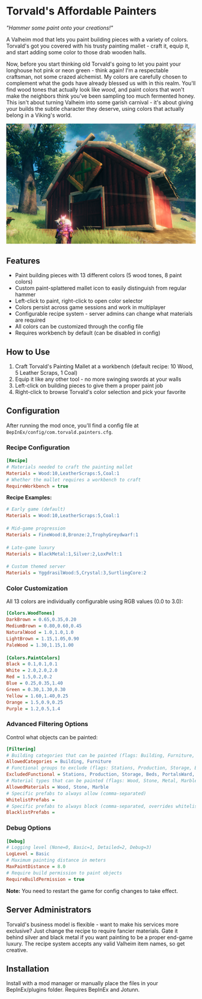 # Torvald's Affordable Painters
*"Hammer some paint onto your creations!"*

A Valheim mod that lets you paint building pieces with a variety of colors. Torvald's got you covered with his trusty painting mallet - craft it, equip it, and start adding some color to those drab wooden halls.

Now, before you start thinking old Torvald's going to let you paint your longhouse hot pink or neon green - think again! I'm a respectable craftsman, not some crazed alchemist. My colors are carefully chosen to complement what the gods have already blessed us with in this realm. You'll find wood tones that actually look like *wood*, and paint colors that won't make the neighbors think you've been sampling too much fermented honey. This isn't about turning Valheim into some garish carnival - it's about giving your builds the subtle character they deserve, using colors that actually belong in a Viking's world.

![a painted barn](https://raw.githubusercontent.com/carloseberhardt/torvalds-painters/refs/heads/main/torvalds-painters/screen.png)

## Features

- Paint building pieces with 13 different colors (5 wood tones, 8 paint colors)
- Custom paint-splattered mallet icon to easily distinguish from regular hammer
- Left-click to paint, right-click to open color selector
- Colors persist across game sessions and work in multiplayer
- Configurable recipe system - server admins can change what materials are required
- All colors can be customized through the config file
- Requires workbench by default (can be disabled in config)

## How to Use

1. Craft Torvald's Painting Mallet at a workbench (default recipe: 10 Wood, 5 Leather Scraps, 1 Coal)
2. Equip it like any other tool - no more swinging swords at your walls
3. Left-click on building pieces to give them a proper paint job
4. Right-click to browse Torvald's color selection and pick your favorite

## Configuration

After running the mod once, you'll find a config file at `BepInEx/config/com.torvald.painters.cfg`.

### Recipe Configuration

```ini
[Recipe]
# Materials needed to craft the painting mallet
Materials = Wood:10,LeatherScraps:5,Coal:1
# Whether the mallet requires a workbench to craft
RequireWorkbench = true
```

**Recipe Examples:**
```ini
# Early game (default)
Materials = Wood:10,LeatherScraps:5,Coal:1

# Mid-game progression
Materials = FineWood:8,Bronze:2,TrophyGreydwarf:1

# Late-game luxury
Materials = BlackMetal:1,Silver:2,LoxPelt:1

# Custom themed server
Materials = YggdrasilWood:5,Crystal:3,SurtlingCore:2
```

### Color Customization

All 13 colors are individually configurable using RGB values (0.0 to 3.0):

```ini
[Colors.WoodTones]
DarkBrown = 0.65,0.35,0.20
MediumBrown = 0.80,0.60,0.45
NaturalWood = 1.0,1.0,1.0
LightBrown = 1.15,1.05,0.90
PaleWood = 1.30,1.15,1.00

[Colors.PaintColors]
Black = 0.1,0.1,0.1
White = 2.0,2.0,2.0
Red = 1.5,0.2,0.2
Blue = 0.25,0.35,1.40
Green = 0.30,1.30,0.30
Yellow = 1.60,1.40,0.25
Orange = 1.5,0.9,0.25
Purple = 1.2,0.5,1.4
```

### Advanced Filtering Options

Control what objects can be painted:

```ini
[Filtering]
# Building categories that can be painted (flags: Building, Furniture, Crafting, Misc, All)
AllowedCategories = Building, Furniture
# Functional groups to exclude (flags: Stations, Production, Storage, Beds, PortalsWard, Transport, etc.)
ExcludedFunctional = Stations, Production, Storage, Beds, PortalsWard, Transport
# Material types that can be painted (flags: Wood, Stone, Metal, Marble, All)
AllowedMaterials = Wood, Stone, Marble
# Specific prefabs to always allow (comma-separated)
WhitelistPrefabs = 
# Specific prefabs to always block (comma-separated, overrides whitelist)
BlacklistPrefabs = 
```

### Debug Options

```ini
[Debug]
# Logging level (None=0, Basic=1, Detailed=2, Debug=3)
LogLevel = Basic
# Maximum painting distance in meters
MaxPaintDistance = 8.0
# Require build permission to paint objects
RequireBuildPermission = true
```

**Note:** You need to restart the game for config changes to take effect.

## Server Administrators

Torvald's business model is flexible - want to make his services more exclusive? Just change the recipe to require fancier materials. Gate it behind silver and black metal if you want painting to be a proper end-game luxury. The recipe system accepts any valid Valheim item names, so get creative.

## Installation

Install with a mod manager or manually place the files in your BepInEx/plugins folder. Requires BepInEx and Jotunn.

